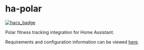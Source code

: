 # ha-polar
[![hacs_badge](https://img.shields.io/badge/HACS-Default-orange.svg)](https://github.com/custom-components/hacs)

Polar fitness tracking integration for Home Assistant.

Requirements and configuration information can be viewed [here](info.md).
